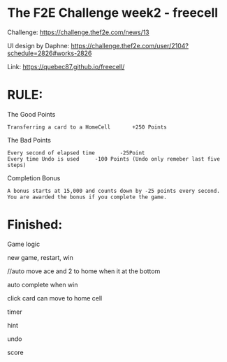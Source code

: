# The F2E Challenge week2 - freecell
Challenge: https://challenge.thef2e.com/news/13

UI design by Daphne: https://challenge.thef2e.com/user/2104?schedule=2826#works-2826

Link: https://quebec87.github.io/freecell/

# RULE:

The Good Points

	Transferring a card to a HomeCell		+250 Points	

The Bad Points

	Every second of elapsed time		-25Point 	
	Every time Undo is used		-100 Points	(Undo only remeber last five steps)

Completion Bonus

	A bonus starts at 15,000 and counts down by -25 points every second. You are awarded the bonus if you complete the game.


# Finished:

Game logic

new game, restart, win

//auto move ace and 2 to home when it at the bottom

auto complete when win

click card can move to home cell

timer

hint

undo

score




